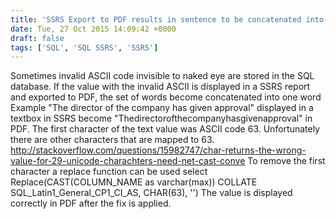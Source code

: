 ```yaml
---
title: 'SSRS Export to PDF results in sentence to be concatenated into one long word'
date: Tue, 27 Oct 2015 14:09:42 +0000
draft: false
tags: ['SQL', 'SQL SSRS', 'SSRS']
---
```


Sometimes invalid ASCII code invisible to naked eye are stored in the SQL database. If the value with the invalid ASCII is displayed in a SSRS report and exported to PDF, the set of words become concatenated into one word Example "The director of the company has given approval" displayed in a textbox in SSRS become "Thedirectorofthecompanyhasgivenapproval" in PDF. The first character of the text value was ASCII code 63. Unfortunately there are other characters that are mapped to 63. http://stackoverflow.com/questions/15982747/char-returns-the-wrong-value-for-29-unicode-charachters-need-net-cast-conve To remove the first character a replace function can be used select Replace(CAST(COLUMN\_NAME as varchar(max)) COLLATE SQL\_Latin1\_General\_CP1\_CI\_AS, CHAR(63), '') The value is displayed correctly in PDF after the fix is applied.
